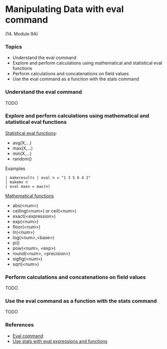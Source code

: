 # Manipulating Data with eval command


(14. Module 9A)
### Topics
* Understand the eval command
* Explore and perform calculations using mathematical and statistical eval functions
* Perform calculations and concatenations on field values
* Use the eval command as a function with the stats command

### Understand the eval command
TODO

### Explore and perform calculations using mathematical and statistical eval functions
[Statistical eval functions](https://docs.splunk.com/Documentation/Splunk/9.0.0/SearchReference/StatisticalFunctions):
* avg(X,...)
* max(X,...)
* min(X,...)
* random()
 
Examples
```
| makeresults | eval n = "1 3 5 6 4 2" 
| makemv n
| eval maxn = max(n)
```

[Mathematical functions](https://docs.splunk.com/Documentation/SCS/current/SearchReference/MathematicalFunctions#Mathematical_functions)
* abs(&lt;num&gt;)
* ceiling(&lt;num&gt;) or ceil(&lt;num&gt;)
* exact(&lt;expression&gt;)
* exp(&lt;num&gt;)
* floor(&lt;num&gt;)
* ln(&lt;num&gt;)
* log(&lt;num&gt;,&lt;base&gt;)
* pi()
* pow(&lt;num&gt;, &lt;exp&gt;)
* round(&lt;num&gt;, &lt;precision&gt;)
* sigfig(&lt;num&gt;)
* sqrt(&lt;num&gt;)

### Perform calculations and concatenations on field values
TODO

### Use the eval command as a function with the stats command
TODO

### References
* [Eval command](https://docs.splunk.com/Documentation/SCS/current/SearchReference/EvalCommandOverview)
* [Use stats with eval expressions and functions](https://docs.splunk.com/Documentation/SplunkCloud/latest/Search/Usestatswithevalexpressionsandfunctions#Use_stats_with_eval_expressions_and_functions)
